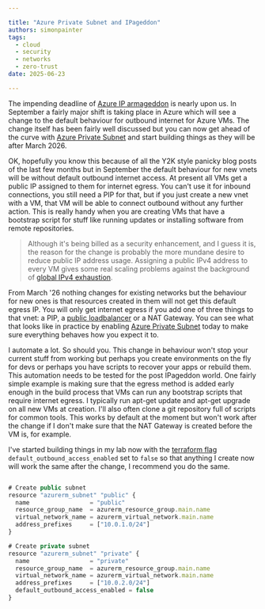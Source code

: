 ```yaml
---

title: "Azure Private Subnet and IPageddon"
authors: simonpainter
tags:
  - cloud
  - security
  - networks
  - zero-trust
date: 2025-06-23

---
```


The impending deadline of [Azure IP armageddon](https://azure.microsoft.com/en-gb/updates?id=default-outbound-access-for-vms-in-azure-will-be-retired-transition-to-a-new-method-of-internet-access) is nearly upon us. In September a fairly major shift is taking place in Azure which will see a change to the default behaviour for outbound internet for Azure VMs. The change itself has been fairly well discussed but you can now get ahead of the curve with
[Azure Private Subnet](https://azure.microsoft.com/en-gb/updates?id=492953) and start building things as they will be after March 2026.
<!-- truncate -->

OK, hopefully you know this because of all the Y2K style panicky blog posts of the last few months but in September the default behaviour for new vnets will be without default outbound internet access. At present all VMs get a public IP assigned to them for internet egress. You can't use it for inbound connections, you still need a PIP for that, but if you just create a new vnet with a VM, that VM will be able to connect outbound without any further action. This is really handy when you are creating VMs that have a bootstrap script for stuff like running updates or installing software from remote repositories.

> Although it's being billed as a security enhancement, and I guess it is, the reason
> for the change is probably the more mundane desire to reduce public IP address usage.
> Assigning a public IPv4 address to every VM gives some real scaling problems against
> the background of [global IPv4 exhaustion](ipv4-global-landscape.md).

From March '26 nothing changes for existing networks but the behaviour for new ones is that resources created in them will not get this default egress IP. You will only get internet egress if you add one of three things to that vnet: a PIP, a [public loadbalancer](azure-public-lb-nat.md) or a NAT Gateway. You can see what that looks like in practice by enabling [Azure Private Subnet](https://learn.microsoft.com/en-us/azure/virtual-network/ip-services/default-outbound-access#add-the-private-subnet-feature) today to make sure everything behaves how you expect it to.

I automate a lot. So should you. This change in behaviour won't stop your current stuff from working but perhaps you create environments on the fly for devs or perhaps you have scripts to recover your apps or rebuild them. This automation needs to be tested for the post IPageddon world. One fairly simple example is making sure that the egress method is added early enough in the build process that VMs can run any bootstrap scripts that require internet egress. I typically run apt-get update and apt-get upgrade on all new VMs at creation. I'll also often clone a git repository full of scripts for common tools. This works by default at the moment but won't work after the change if I don't make sure that the NAT Gateway is created before the VM is, for example.

I've started building things in my lab now with the [terraform flag](https://registry.terraform.io/providers/hashicorp/azurerm/latest/docs/resources/subnet#default_outbound_access_enabled-1) `default_outbound_access_enabled` set to `false` so that anything I create now will work the same after the change, I recommend you do the same.

```javascript

# Create public subnet
resource "azurerm_subnet" "public" {
  name                 = "public"
  resource_group_name  = azurerm_resource_group.main.name
  virtual_network_name = azurerm_virtual_network.main.name
  address_prefixes     = ["10.0.1.0/24"]
}

# Create private subnet
resource "azurerm_subnet" "private" {
  name                 = "private"
  resource_group_name  = azurerm_resource_group.main.name
  virtual_network_name = azurerm_virtual_network.main.name
  address_prefixes     = ["10.0.2.0/24"]
  default_outbound_access_enabled = false
}

```
